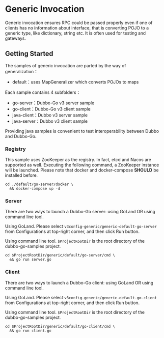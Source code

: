 # Generic Invocation

Generic invocation ensures RPC could be passed properly even if one of clients has no information about interface, that is converting POJO to a generic type, like dictionary, string etc. It is often used for testing and gateways.

## Getting Started

The samples of generic invocation are parted by the way of generalization：

- default：uses MapGeneralizer which converts POJOs to maps

Each sample contains 4 subfolders：

- go-server：Dubbo-Go v3 server sample
- go-client：Dubbo-Go v3 client sample
- java-client：Dubbo v3 server sample
- java-server：Dubbo v3 client sample

Providing java samples is convenient to test interoperability between Dubbo and Dubbo-Go.

### Registry

This sample uses ZooKeeper as the registry. In fact, etcd and Nacos are supported as well. Executing the following command, a ZooKeeper instance will be launched. Please note that docker and docker-compose **SHOULD** be installed before.

```shell
cd ./default/go-server/docker \
  && docker-compose up -d
```
### Server

There are two ways to launch a Dubbo-Go server: using GoLand OR using command line tool.

Using GoLand. Please select `v3config-generic/generic-default-go-server` from Configurations at top-right corner, and then click Run button.

Using command line tool. `$ProjectRootDir` is the root directory of the dubbo-go-samples project.

```shell
cd $ProjectRootDir/generic/default/go-server/cmd \
  && go run server.go
```

### Client

There are two ways to launch a Dubbo-Go client: using GoLand OR using command line tool.

Using GoLand. Please select `v3config-generic/generic-default-go-client` from Configurations at top-right corner, and then click Run button.

Using command line tool. `$ProjectRootDir` is the root directory of the dubbo-go-samples project.

```shell
cd $ProjectRootDir/generic/default/go-client/cmd \
  && go run client.go
```
